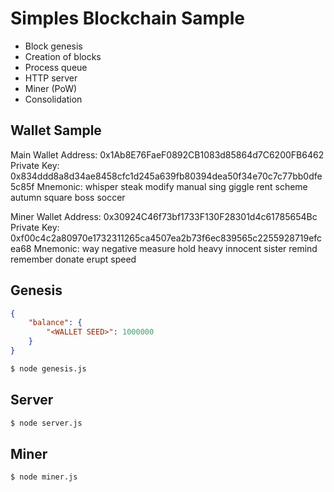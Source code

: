 # Simples Blockchain Sample

- Block genesis
- Creation of blocks
- Process queue
- HTTP server
- Miner (PoW)
- Consolidation

## Wallet Sample

Main Wallet
Address:  0x1Ab8E76FaeF0892CB1083d85864d7C6200FB6462
Private Key:  0x834ddd8a8d34ae8458cfc1d245a639fb80394dea50f34e70c7c77bb0dfe5c85f
Mnemonic:  whisper steak modify manual sing giggle rent scheme autumn square boss soccer

Miner Wallet
Address:  0x30924C46f73bf1733F130F28301d4c61785654Bc
Private Key: 0xf00c4c2a80970e1732311265ca4507ea2b73f6ec839565c2255928719efcea68
Mnemonic: way negative measure hold heavy innocent sister remind remember donate erupt speed

## Genesis

```json
{
    "balance": {
        "<WALLET SEED>": 1000000
    }
}
```

```bash
$ node genesis.js
```

## Server

```bash
$ node server.js
```

## Miner

```bash
$ node miner.js
```

